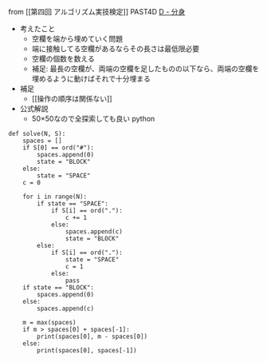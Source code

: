 
from [[第四回 アルゴリズム実技検定]]
PAST4D
[D - 分身](https://atcoder.jp/contests/past202010-open/tasks/past202010_d)
- 考えたこと
    - 空欄を端から埋めていく問題
    - 端に接触してる空欄があるならその長さは最低限必要
    - 空欄の個数を数える
    - 補足: 最長の空欄が、両端の空欄を足したものの以下なら、両端の空欄を埋めるように動けばそれで十分埋まる
- 補足
    - [[操作の順序は関係ない]]
- 公式解説
    - 50×50なので全探索しても良い
python

```
def solve(N, S):
    spaces = []
    if S[0] == ord("#"):
        spaces.append(0)
        state = "BLOCK"
    else:
        state = "SPACE"
    c = 0

    for i in range(N):
        if state == "SPACE":
            if S[i] == ord("."):
                c += 1
            else:
                spaces.append(c)
                state = "BLOCK"
        else:
            if S[i] == ord("."):
                state = "SPACE"
                c = 1
            else:
                pass
    if state == "BLOCK":
        spaces.append(0)
    else:
        spaces.append(c)

    m = max(spaces)
    if m > spaces[0] + spaces[-1]:
        print(spaces[0], m - spaces[0])
    else:
        print(spaces[0], spaces[-1])
```

